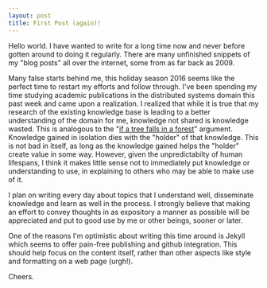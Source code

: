 ```yaml
---
layout: post
title: First Post (again)!
---
```


<!--Next you can update your site name, avatar and other options using the _config.yml file in the root of your repository (shown below).-->
<!--![_config.yml]({{ site.baseurl }}/images/config.png)-->
<!--The easiest way to make your first post is to edit this one. Go into /_posts/ and update the Hello World markdown file. For more instructions head over to the [Jekyll Now repository](https://github.com/barryclark/jekyll-now) on GitHub.-->

Hello world. I have wanted to write for a long time now and never before gotten around to doing it regularly. There are many unfinished snippets of my "blog posts" all over the internet, some from as far back as 2009.

Many false starts behind me, this holiday season 2016 seems like the perfect time to restart my efforts and follow through. I've been spending my time studying academic publications in the distributed systems domain this past week and came upon a realization. I realized that while it is true that my research of the existing knowledge base is leading to a better understanding of the domain for me, knowledge not shared is knowledge wasted. This is analogous to the "[if a tree falls in a forest](https://en.wikipedia.org/wiki/If_a_tree_falls_in_a_forest)" argument. Knowledge gained in isolation dies with the "holder" of that knowledge. This is not bad in itself, as long as the knowledge gained helps the "holder" create value in some way. However, given the unpredictabilty of human lifespans, I think it makes little sense not to immediately put knowledge or understanding to use, in explaining to others who may be able to make use of it. 

I plan on writing every day about topics that I understand well, disseminate knowledge and learn as well in the process. I strongly believe that making an effort to convey thoughts in as expository a manner as possible will be appreciated and put to good use by me or other beings, sooner or later. 
 
One of the reasons I'm optimistic about writing this time around is Jekyll which
seems to offer pain-free publishing and github integration. This should help focus on the content itself, rather than other aspects like style and formatting on a web page (urgh!).
 
Cheers.